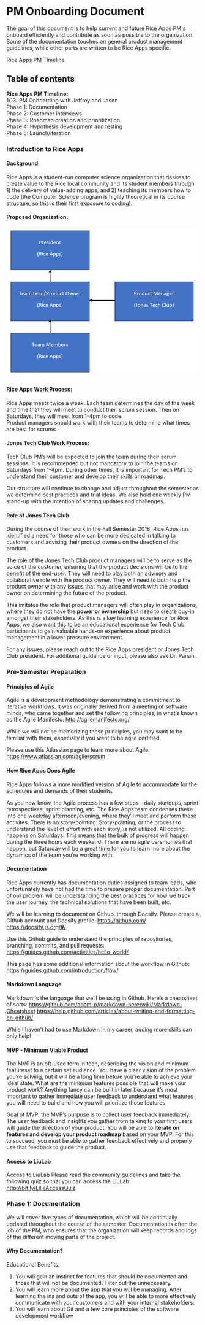 # PM Onboarding Document

The goal of this document is to help current and future Rice Apps PM's onboard efficiently and contribute as soon as possible to the organization. Some of the documentation touches on general product management guidelines, while other parts are written to be Rice Apps specific. 

Rice Apps PM Timeline

## Table of contents
**Rice Apps PM Timeline:**  
1/13: PM Onboarding with Jeffrey and Jason  
Phase 1: Documentation  
Phase 2: Customer interviews  
Phase 3: Roadmap creation and prioritization  
Phase 4: Hypothesis development and testing  
Phase 5: Launch/iteration  

### Introduction to Rice Apps
#### Background:
Rice Apps is a student-run computer science organization that desires to create value to the Rice local community and its student members through 1) the delivery of value-adding apps, and 2) teaching its members how to code (the Computer Science program is highly theoretical in its course structure, so this is their first exposure to coding).

#### Proposed Organization:
<img src="riceAppsOrg.jpg">

#### Rice Apps Work Process:
Rice Apps meets twice a week. Each team determines the day of the week and time that they will meet to conduct their scrum session. Then on Saturdays, they will meet from 1-4pm to code.  
Product managers should work with their teams to determine what times are best for scrums.

#### Jones Tech Club Work Process:
Tech Club PM’s will be expected to join the team during their scrum sessions. It is recommended but not mandatory to join the teams on Saturdays from 1-4pm. During other times, it is important for Tech PM’s to understand their customer and develop their skills or roadmap.

Our structure will continue to change and adjust throughout the semester as we determine best practices and trial ideas. We also hold one weekly PM stand-up with the intention of sharing updates and challenges.

#### Role of Jones Tech Club
During the course of their work in the Fall Semester 2018, Rice Apps has identified a need for those who can be more dedicated in talking to customers and advising their product owners on the direction of the product.

The role of the Jones Tech Club product managers will be to serve as the voice of the customer, ensuring that the product decisions will be to the benefit of the end-user. They will need to play both an advisory and collaborative role with the product owner. They will need to both help the product owner with any issues that may arise and work with the product owner on determining the future of the product.

This imitates the role that product managers will often play in organizations, where they do not have the **power or ownership** but need to create buy-in amongst their stakeholders. As this is a key learning experience for Rice Apps, we also want this to be an educational experience for Tech Club participants to gain valuable hands-on experience about product management in a lower pressure environment.

For any issues, please reach out to the Rice Apps president or Jones Tech Club president. For additional guidance or input, please also ask Dr. Panahi.

### Pre-Semester Preparation

#### Principles of Agile
Agile is a development methodology demonstrating a commitment to iterative workflows. It was originally derived from a meeting of software minds, who came together and set the following principles, in what’s known as the Agile Manifesto:
<http://agilemanifesto.org/>

While we will not be memorizing these principles, you may want to be familiar with them, especially if you want to be agile certified.

Please use this Atlassian page to learn more about Agile:
<https://www.atlassian.com/agile/scrum>

#### How Rice Apps Does Agile
Rice Apps follows a more modified version of Agile to accommodate for the schedules and demands of their students.

As you now know, the Agile process has a few steps - daily standups, sprint retrospectives, sprint planning, etc. The Rice Apps team condenses these into one weekday afternoon/evening, where they’ll meet and perform these activites.
There is no story-pointing. Story-pointing, or the process to understand the level of effort with each story, is not utilized.
All coding happens on Saturdays. This means that the bulk of progress will happen during the three hours each weekend. There are no agile ceremonies that happen, but Saturday will be a great time for you to learn more about the dynamics of the team you’re working with.

#### Documentation
Rice Apps currently has documentation duties assigned to team leads, who unfortunately have not had the time to prepare proper documentation. Part of our problem will be understanding the best practices for how we track the user journey, the technical solutions that have been built, etc.

We will be learning to document on Github, through Docsify.
Please create a Github account and Docsify profile:
<https://github.com/>
<https://docsify.js.org/#/>

Use this Github guide to understand the principles of repositories, branching, commits, and pull requests: <https://guides.github.com/activities/hello-world/>

This page has some additional information about the workflow in Github: <https://guides.github.com/introduction/flow/>

#### Markdown Language
Markdown is the language that we’ll be using in Github. Here’s a cheatsheet of sorts: <https://github.com/adam-p/markdown-here/wiki/Markdown-Cheatsheet>
<https://help.github.com/articles/about-writing-and-formatting-on-github/>

While I haven’t had to use Markdown in my career, adding more skills can only help!

#### MVP - Minimum Viable Product
The MVP is an oft-used term in tech, describing the vision and minimum featureset to a certain set audience. You have a clear vision of the problem you’re solving, but it will be a long time before you’re able to achieve your ideal state. What are the minimum features possible that will make your product work? Anything fancy can be built in later because it’s most important to gather immediate user feedback to understand what features you will need to build and how you will prioritize those features

Goal of MVP: the MVP’s purpose is to collect user feedback immediately. The user feedback and insights you gather from talking to your first users will guide the direction of your product. You will be able to **iterate on features and develop your product roadmap** based on your MVP. For this to succeed, you must be able to gather feedback effectively and properly use that feedback to guide the product.

#### Access to LiuLab
Access to LiuLab
Please read the community guidelines and take the following quiz so that you can access the LiuLab: <http://bit.ly/LilieAccessQuiz>

### Phase 1: Documentation
We will cover five types of documentation, which will be continually updated throughout the course of the semester. Documentation is often the job of the PM, who ensures that the organization will keep records and logs of the different moving parts of the project.

#### Why Documentation?
Educational Benefits:
1) You will gain an instinct for features that should be documented and those that will not be documented. Filter out the unnecessary.
2) You will learn more about the app that you will be managing. After learning the ins and outs of the app, you will be able to more effectively communicate with your customers and with your internal stakeholders.
3) You will learn about Git and a few core principles of the software development workflow
